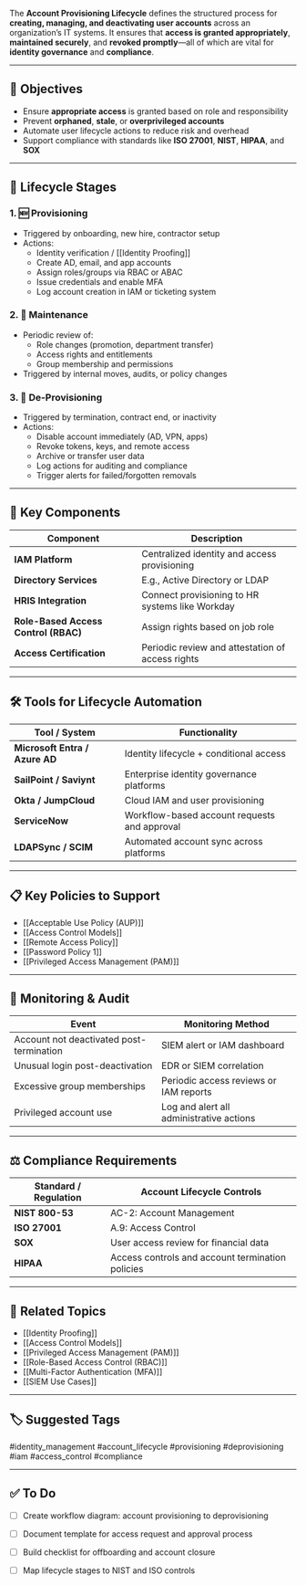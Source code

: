 The **Account Provisioning Lifecycle** defines the structured process for **creating, managing, and deactivating user accounts** across an organization’s IT systems. It ensures that **access is granted appropriately**, **maintained securely**, and **revoked promptly**—all of which are vital for **identity governance** and **compliance**.

---

## 🎯 Objectives

- Ensure **appropriate access** is granted based on role and responsibility  
- Prevent **orphaned**, **stale**, or **overprivileged accounts**  
- Automate user lifecycle actions to reduce risk and overhead  
- Support compliance with standards like **ISO 27001**, **NIST**, **HIPAA**, and **SOX**

---

## 🔁 Lifecycle Stages

### 1. 🆕 Provisioning

- Triggered by onboarding, new hire, contractor setup  
- Actions:
  - Identity verification / [[Identity Proofing]]  
  - Create AD, email, and app accounts  
  - Assign roles/groups via RBAC or ABAC  
  - Issue credentials and enable MFA  
  - Log account creation in IAM or ticketing system

### 2. 🔄 Maintenance

- Periodic review of:
  - Role changes (promotion, department transfer)  
  - Access rights and entitlements  
  - Group membership and permissions  
- Triggered by internal moves, audits, or policy changes

### 3. 🛑 De-Provisioning

- Triggered by termination, contract end, or inactivity  
- Actions:
  - Disable account immediately (AD, VPN, apps)  
  - Revoke tokens, keys, and remote access  
  - Archive or transfer user data  
  - Log actions for auditing and compliance  
  - Trigger alerts for failed/forgotten removals

---

## 🧱 Key Components

| Component              | Description                                      |
|------------------------|--------------------------------------------------|
| **IAM Platform**        | Centralized identity and access provisioning     |
| **Directory Services**  | E.g., Active Directory or LDAP                   |
| **HRIS Integration**    | Connect provisioning to HR systems like Workday  |
| **Role-Based Access Control (RBAC)** | Assign rights based on job role  |
| **Access Certification**| Periodic review and attestation of access rights |

---

## 🛠 Tools for Lifecycle Automation

| Tool / System                | Functionality                               |
|------------------------------|---------------------------------------------|
| **Microsoft Entra / Azure AD** | Identity lifecycle + conditional access    |
| **SailPoint / Saviynt**       | Enterprise identity governance platforms    |
| **Okta / JumpCloud**          | Cloud IAM and user provisioning             |
| **ServiceNow**                | Workflow-based account requests and approval|
| **LDAPSync / SCIM**           | Automated account sync across platforms     |

---

## 📋 Key Policies to Support

- [[Acceptable Use Policy (AUP)]]  
- [[Access Control Models]]  
- [[Remote Access Policy]]  
- [[Password Policy 1]]  
- [[Privileged Access Management (PAM)]]

---

## 🧪 Monitoring & Audit

| Event                          | Monitoring Method                             |
|--------------------------------|-----------------------------------------------|
| Account not deactivated post-termination | SIEM alert or IAM dashboard            |
| Unusual login post-deactivation | EDR or SIEM correlation                      |
| Excessive group memberships    | Periodic access reviews or IAM reports        |
| Privileged account use         | Log and alert all administrative actions      |

---

## ⚖️ Compliance Requirements

| Standard / Regulation | Account Lifecycle Controls                       |
|------------------------|--------------------------------------------------|
| **NIST 800-53**        | AC-2: Account Management                        |
| **ISO 27001**          | A.9: Access Control                            |
| **SOX**                | User access review for financial data          |
| **HIPAA**              | Access controls and account termination policies|

---

## 🧠 Related Topics

- [[Identity Proofing]]
- [[Access Control Models]]
- [[Privileged Access Management (PAM)]]
- [[Role-Based Access Control (RBAC)]]
- [[Multi-Factor Authentication (MFA)]]
- [[SIEM Use Cases]]

---

## 🏷 Suggested Tags

#identity_management #account_lifecycle #provisioning #deprovisioning #iam #access_control #compliance

---

## ✅ To Do

- [ ] Create workflow diagram: account provisioning to deprovisioning  
- [ ] Document template for access request and approval process  
- [ ] Build checklist for offboarding and account closure  
- [ ] Map lifecycle stages to NIST and ISO controls


